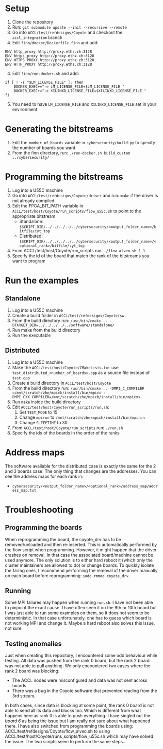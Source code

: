 # Setup

1. Clone the repository
2. Run: `git submodule update --init --recursive --remote`
3. Go into `ACCL/test/refdesigns/Coyote` and checkout the `accl_integration` branch
4. Edit `finn/docker/Dockerfile.finn` and add:
```
ENV http_proxy http://proxy.ethz.ch:3128
ENV https_proxy http://proxy.ethz.ch:3128
ENV HTTPS_PROXY http://proxy.ethz.ch:3128
ENV HTTP_PROXY http://proxy.ethz.ch:3128
```
4. Edit `finn/run-docker.sh` and add:
```
if [ ! -z "$LM_LICENSE_FILE" ]; then
    DOCKER_EXEC+="-e LM_LICENSE_FILE=$LM_LICENSE_FILE "
    DOCKER_EXEC+="-e XILINXD_LICENSE_FILE=$XILINXD_LICENSE_FILE "
fi
```
5. You need to have `LM_LICENSE_FILE` and `XILINXD_LICENSE_FILE` set in your environment

# Generating the bitstreams

1. Edit the `number_of_boards` variable in `cybersecurity/build.py` to specify the number of boards you want.
2. From the finn directory, run: `./run-docker.sh build_custom ../cybersecurity/`


# Programming the bitstreams

1. Log into a U55C machine
2. Go into `ACCL/test/refdesigns/Coyote/driver` and run: `make` if the driver is not already compiled
3. Edit the FPGA_BIT_PATH variable in `ACCL/test/host/Coyote/run_scripts/flow_u55c.sh` to point to the appropriate bitstream
   - Standalone: `$SCRIPT_DIR/../../../../../cybersecurity/<output_folder_name>/bitfile/cyt_top`
   - Distributed: `$SCRIPT_DIR/../../../../../cybersecurity/<output_folder_name>/<optional_rank>/bitfile/cyt_top`
4. From ACCL/test/host/Coyote/run_scripts run: `./flow_alveo.sh 1 1`
5. Specify the id of the board that match the rank of the bitstreams you want to program

# Run the examples

## Standalone

1. Log into a U55C machine
2. Create a build folder in `ACCL/test/refdesigns/Coyote/sw`
3. From the build directory run: `/usr/bin/cmake .. -DTARGET_DIR=../../../../../software/standalone/`
4. Run make from the build directory
5. Run the executable

## Distributed

1. Log into a U55C machine
2. Make the `ACCL/test/host/Coyote/CMakeLists.txt` use `test_distributed_<number_of_boards>.cpp` as a source file instead of `test.cpp`
4. Create a build directory in `ACCL/test/host/Coyote`
5. From the build directory run: `/usr/bin/cmake .. -DMPI_C_COMPILER
=/mnt/scratch/zhe/mpich/install/bin/mpicc -DMPI_CXX_COMPILER=/mnt/scratch/zhe/mpich/install/bin/mpicxx`
6. Run `make` inside the build directory
7. Edit `ACCL/test/host/Coyote/run_scripts/run.sh`:
   1. Set `TEST_MODE` to 15
   2. Change `mpirun` to `/mnt/scratch/zhe/mpich/install/bin/mpirun`
   3. Change `SLEEPTIME` to 30
8. From `ACCL/test/host/Coyote/run_scripts` run: `./run.sh`
9. Specify the ids of the boards in the order of the ranks

# Address maps

The software available for the distributed case is exactly the same for the 2 and 3 boards case. The only thing that changes are the addresses. You can see the address maps for each rank in: 
- `cybersecurity/<output_folder_name>/<optional_rank>/address_map/address_map.txt`

# Troubleshooting

## Programming the boards

When reprogramming the board, the coyote_drv has to be removed/unloaded and then re-inserted. This is automatically performed by the flow script when programming. However, it might happen that the driver crashes on removal, in that case the associated board/machine cannot be used anymore. The only solution is to either hard reboot it (which only the cluster maintainers are allowed to do) or change boards. To quickly isolate the failing ones, I recommend performing the removal of the driver manually on each board before reprogramming: `sudo rmmod coyote_drv`.

## Running

Some MPI failures may happen when running `run.sh`. I have not been able to pinpoint the exact cause. I have often seen it on the 9th or 10th board but I was just able to run some examples on them, so it does not seem to be deterministic. In that case unfortunately, one has to guess which board is not working MPI and change it. Maybe a hard reboot also solves this issue, not sure.

## Testing anomalies

Just when creating this repository, I encountered some odd behaviour while testing. All data was pushed from the rank 0 board, but the rank 2 board was not able to pull anything. We only encountered two cases where the rank 2 board was blocking:

- The ACCL nodes were misconfigured and data was not sent across boards
- There was a bug in the Coyote software that prevented reading from the 3rd stream.

In both cases, since data is blocking at some point, the rank 0 board is not able to send all its data and blocks too. Which is different from what happens here as rank 0 is able to push everything. I have singled out the *board 6* as being the issue but I am really not sure about what happened there.
I have also switched from programming the boards using: ACCL/test/refdesigns/Coyote/flow_alveo.sh to using ACCL/test/host/Coyote/runs_scripts/flow_u55c.sh which may have solved the issue. The two scripts seem to perform the same steps...
